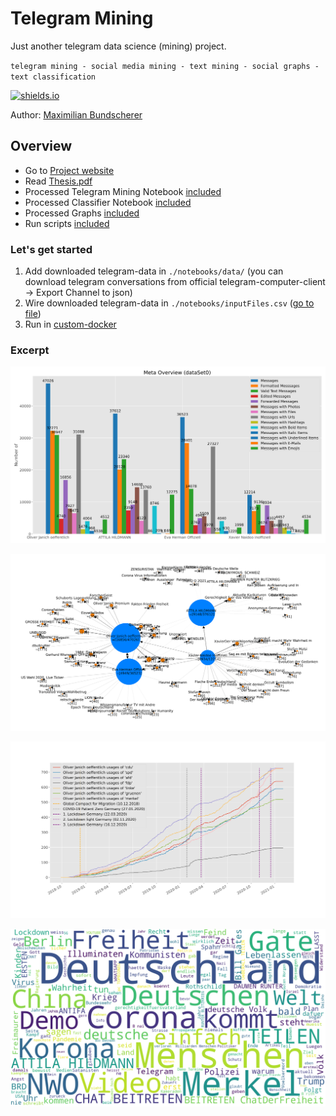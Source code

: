 # Telegram Mining

Just another telegram data science (mining) project.

``telegram mining - social media mining - text mining - social graphs - text classification``

[![shields.io](https://img.shields.io/badge/license-Apache2-blue.svg)](http://www.apache.org/licenses/LICENSE-2.0.txt)

Author: [Maximilian Bundscherer](https://bundscherer-online.de)

## Overview

- Go to [Project website](https://maxbundscherer.github.io/telegram-analysis/)
- Read [Thesis.pdf](./Thesis.pdf)
- Processed Telegram Mining Notebook [included](./notebooks/Telegram.ipynb)
- Processed Classifier Notebook [included](./notebooks/Classifier.ipynb)
- Processed Graphs [included](./notebooks/output/)
- Run scripts [included](./notebooks/)

### Let's get started

1. Add downloaded telegram-data in ``./notebooks/data/`` (you can download telegram conversations from official telegram-computer-client -> Export Channel to json)
2. Wire downloaded telegram-data in ``./notebooks/inputFiles.csv`` ([go to file](./notebooks/inputFiles.csv))
3. Run in [custom-docker](./docker/)

### Excerpt

![Meta Overview](/notebooks/output/meta-overview-dataSet0.svg)

![Social Graph Example](/notebooks/output/social-graph-dataSet0-forwarded-from.svg)

![Time Plot Example](/notebooks/output/word-tracer-oliver-janich.svg)

![Word Cloud Example](/notebooks/output/wordcloud-attila-hildmann.png)